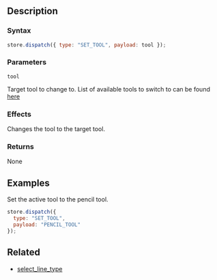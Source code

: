 ## Description

### Syntax

```javascript
store.dispatch({ type: "SET_TOOL", payload: tool });
```

### Parameters

`tool`

Target tool to change to. List of available tools to switch to can be found [here](../External/tools.json)

### Effects

Changes the tool to the target tool.

### Returns

None

## Examples

Set the active tool to the pencil tool.

```javascript
store.dispatch({
  type: "SET_TOOL",
  payload: "PENCIL_TOOL"
});
```

## Related

- [select_line_type](./select_line_type.md)
